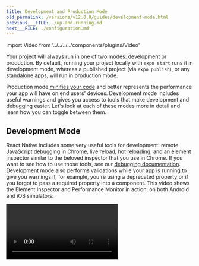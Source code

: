 ```yaml
---
title: Development and Production Mode
old_permalink: /versions/v12.0.0/guides/development-mode.html
previous___FILE: ./up-and-running.md
next___FILE: ./configuration.md
---
```


import Video from '../../../../components/plugins/Video'

Your project will always run in one of two modes: development or production. By default, running your project locally with `expo start` runs it in development mode, whereas a published project (via `expo publish`), or any standalone apps, will run in production mode.

Production mode [minifies your code](https://www.imperva.com/learn/performance/minification/) and better represents the performance your app will have on end users' devices. Development mode includes useful warnings and gives you access to tools that make development and debugging easier. Let's look at each of these modes more in detail and learn how you can toggle between them.

## Development Mode

React Native includes some very useful tools for development: remote JavaScript debugging in Chrome, live reload, hot reloading, and an element inspector similar to the beloved inspector that you use in Chrome. If you want to see how to use those tools, see our [debugging documentation](../debugging/). Development mode also performs validations while your app is running to give you warnings if, for example, you're using a deprecated property or if you forgot to pass a required property into a component. This video shows the Element Inspector and Performance Monitor in action, on both Android and iOS simulators:

<Video file="dev-prod/devMode.mp4" />

> **This comes at a cost: your app runs slower in development mode.** You can toggle it on and off from Expo Dev Tools and Expo CLI. When you switch it, just close and re-open your app for the change to take effect. **Any time you are testing the performance of your app, be sure to disable development mode**.

### Toggling Development Mode in Expo Dev Tools

To enable development mode, make sure the "Production mode" switch is turned off:

<Video file="dev-prod/expoDevTools.mp4" />

### Toggling Development Mode in Expo CLI

In the terminal with your project running in Expo CLI (initiate this with `expo start`), press `p` to toggle production mode.

### Showing the Developer Menu

The Developer Menu gives you access to a host of features that make development and debugging much easier. Invoking it depends on the device where you are running your application:

- iOS Device: Shake the device a little bit.
- iOS Simulator: Hit `Ctrl-Cmd-Z` on a Mac in the emulator to simulate the shake gesture, or press `Cmd+D`.
- Android Device: Shake the device vertically a little bit.
- Android Emulator: Either hit `Cmd+M`, or run `adb shell input keyevent 82` in your terminal window.

## Production Mode

Production mode is most useful for two things:

- Testing your app's performance, as Development slows your app down considerably
- Catching bugs that only show up in production 🐛

The easiest way to simulate how your project will run on end users' devices is with the command

```
expo start --no-dev --minify
```

Besides running in production mode (which tells the React Native packager to set the `__DEV__` environment variable to `false`, among a few other things) the `--minify` flag will minify your app, meaning it will get rid of any unnecessary data (comments, formatting, unused code). If you're getting an error or crash in your standalone app, running your project with this command can save you a lot of time in finding the root cause.

